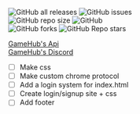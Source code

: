 ![GitHub all releases](https://img.shields.io/github/downloads/UmmmAGoodName/gamehub/total)
![GitHub issues](https://img.shields.io/github/issues/UmmmAGoodName/gamehub)<br/>
![GitHub repo size](https://img.shields.io/github/repo-size/UmmmAGoodName/gamehub)
![GitHub](https://img.shields.io/github/license/UmmmAGoodName/gamehub)<br/>
![GitHub forks](https://img.shields.io/github/forks/UmmmAGoodName/gamehub)
![GitHub Repo stars](https://img.shields.io/github/stars/UmmmAGoodName/gamehub?style=plastic)<br/>

[GameHub's Api](https://github.com/gamehub-project/gamehub-api)<br/>
[GameHub's Discord](https://discord.gg/Pz9d6jjbBZ)

- [ ] Make css
- [ ] Make custom chrome protocol
- [ ] Add a login system for index.html
- [ ] Create login/signup site + css
- [ ] Add footer
